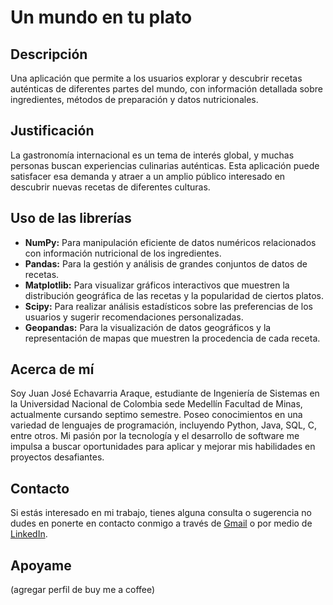# Un mundo en tu plato

## Descripción

Una aplicación que permite a los usuarios explorar y descubrir recetas auténticas de diferentes partes del mundo, con información detallada sobre ingredientes, métodos de preparación y datos nutricionales.

## Justificación 

La gastronomía internacional es un tema de interés global, y muchas personas buscan experiencias culinarias auténticas. Esta aplicación puede satisfacer esa demanda y atraer a un amplio público interesado en descubrir nuevas recetas de diferentes culturas.

## Uso de las librerías

 - **NumPy:** Para manipulación eficiente de datos numéricos relacionados con información nutricional de los ingredientes.
 - **Pandas:** Para la gestión y análisis de grandes conjuntos de datos de recetas.
 - **Matplotlib:** Para visualizar gráficos interactivos que muestren la distribución geográfica de las recetas y la popularidad de ciertos platos.
 - **Scipy:** Para realizar análisis estadísticos sobre las preferencias de los usuarios y sugerir recomendaciones personalizadas.
 - **Geopandas:** Para la visualización de datos geográficos y la representación de mapas que muestren la procedencia de cada receta.

## Acerca de mí

Soy Juan José Echavarria Araque, estudiante de Ingeniería de Sistemas en la Universidad Nacional de Colombia sede Medellín Facultad de Minas, actualmente cursando septimo semestre. Poseo conocimientos en una variedad de lenguajes de programación, incluyendo Python, Java, SQL, C, entre otros. Mi pasión por la tecnología y el desarrollo de software me impulsa a buscar oportunidades para aplicar y mejorar mis habilidades en proyectos desafiantes.

## Contacto

Si estás interesado en mi trabajo, tienes alguna consulta o sugerencia no dudes en ponerte en contacto conmigo a través de [Gmail](mailto:jechavarriaa@unal.edu.co) o por medio de [LinkedIn](https://www.linkedin.com/in/juan-jose-echavarria-araque-a92286296?lipi=urn%3Ali%3Apage%3Ad_flagship3_profile_view_base_contact_details%3BN9njGT2wSqSVssRkJVAMYQ%3D%3D).

## Apoyame

(agregar perfil de buy me a coffee)
